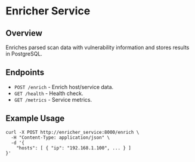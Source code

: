 # Enricher Service

## Overview
Enriches parsed scan data with vulnerability information and stores results in PostgreSQL.

## Endpoints
- `POST /enrich` - Enrich host/service data.
- `GET /health` - Health check.
- `GET /metrics` - Service metrics.

## Example Usage
```
curl -X POST http://enricher_service:8000/enrich \
  -H "Content-Type: application/json" \
  -d '{
    "hosts": [ { "ip": "192.168.1.100", ... } ]
}'
```
